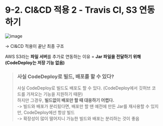 # 9-2. CI&CD 적용 2 - Travis CI, S3 연동하기

![image](https://user-images.githubusercontent.com/48408417/111033906-ac6fe400-8456-11eb-9672-6e59fef14bf0.png)  

-> CI&CD 적용이 끝난 최종 구조

AWS S3라는 **파일 서버**를 추가로 연동하는 이유 = **Jar 파일을 전달하기 위해 (CodeDeploy는 저장 기능 없음)**  

> ### 사실 CodeDeploy로 빌드, 배포를 할 수 있다?
>
> 사실 CodeDeploy로 빌드도 배포도 할 수 있다. (CodeDeploy에서 깃허브 코드를 가져오는 기능을 지원하기 때문)    
> 하지만 그경우, **빌드없이 배포만 할 때 대응하기 어렵다.**  
> -> 빌드와 배포가 분리됬다면, 배포만 할 땐 예전에 만든 Jar를 재사용할 수 있지만, CodeDeploy에선 항상 빌드  
> -> 확장성이 많이 떨어지니 가능한 빌드와 배포는 분리하는 것이 좋음

 
 